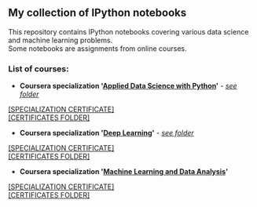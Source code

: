 ## My collection of IPython notebooks
This repository contains IPython notebooks covering various data science and machine learning problems.  
Some notebooks are assignments from online courses.  
  
### List of courses:  
* **Coursera specialization '[Applied Data Science with Python](https://www.coursera.org/specializations/data-science-python)'** - *[see folder](https://github.com/Lenferdetroud/ipython-notebooks/tree/master/%D0%90pplied%20Data%20Science%20with%20Python)*  
  
[[SPECIALIZATION CERTIFICATE]](https://github.com/Lenferdetroud/misc/blob/master/certificates/Applied%20Data%20Science%20with%20Python/SPECIALIZATION.pdf)  
[[CERTIFICATES FOLDER]](https://github.com/Lenferdetroud/misc/tree/master/certificates/Applied%20Data%20Science%20with%20Python)  
  
  
* **Coursera specialization '[Deep Learning](https://www.coursera.org/specializations/deep-learning)'** - *[see folder](https://github.com/Lenferdetroud/ipython-notebooks/tree/master/Deep%20Learning)*  
  
[[SPECIALIZATION CERTIFICATE]](https://github.com/Lenferdetroud/misc/tree/master/certificates/Deep%20Learning/SPECIALIZATION.pdf)  
[[CERTIFICATES FOLDER]](https://github.com/Lenferdetroud/misc/tree/master/certificates/Deep%20Learning)  
  
  
* **Coursera specialization '[Machine Learning and Data Analysis](https://www.coursera.org/specializations/machine-learning-data-analysis)'**  
  
[[SPECIALIZATION CERTIFICATE]](https://github.com/Lenferdetroud/misc/tree/master/certificates/Machine%20Learning%20and%20Data%20Analysis/SPECIALIZATION.pdf)  
[[CERTIFICATES FOLDER]](https://github.com/Lenferdetroud/misc/tree/master/certificates/Machine%20Learning%20and%20Data%20Analysis)  
